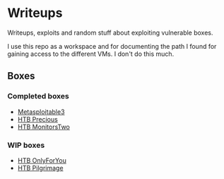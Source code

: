# Writeups

Writeups, exploits and random stuff about exploiting vulnerable boxes.

I use this repo as a workspace and for documenting the path I found for gaining access to the different VMs. I don't do this much.

## Boxes
### Completed boxes
- [Metasploitable3](https://github.com/caldito/writeups/blob/main/metasploitable3)
- [HTB Precious](https://github.com/caldito/writeups/blob/main/htb-precious)
- [HTB MonitorsTwo](https://github.com/caldito/writeups/blob/main/htb-monitorstwo)

### WIP boxes
- [HTB OnlyForYou](https://github.com/caldito/writeups/blob/main/htb-onlyforyou)
- [HTB Pilgrimage](https://github.com/caldito/writeups/blob/main/htb-pilgrimage)
